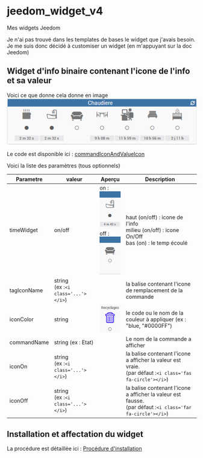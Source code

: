 # jeedom_widget_v4
Mes widgets Jeedom

Je n'ai pas trouvé dans les templates de bases le widget que j'avais besoin.
Je me suis donc décidé à customiser un widget (en m'appuyant sur la doc Jeedom)

## Widget d'info binaire contenant l'icone de l'info et sa valeur

Voici ce que donne cela donne en image
![Exemple](./doc/cmd.info.binary.commandIconAndValueIcon/cmdIconAndValue_Example.png)

Le code est disponible ici : [commandIconAndValueIcon](./dashboard/cmd.info.binary.commandIconAndValueIcon.html)

Voici la liste des paramètres (tous optionnels)

|Parametre|valeur|Aperçu|Description|
|-|-|-|-|
|timeWidget|on/off|on :<br>![ex. avec time widget](./doc/cmd.info.binary.commandIconAndValueIcon/cmdIconAndValue_timeWidget.png)<br>off :<br>![ex. sans time widget](./doc/cmd.info.binary.commandIconAndValueIcon/cmdIconAndValue.png)|haut (on/off) : icone de l'info<br/>milieu (on/off) : icone On/Off<br/>bas (on) : le temp écoulé|
|tagIconName|string<br>(ex :`<i class='...'></i>`)||la balise contenant l'icone de remplacement de la commande|
|iconColor|string|![Exemple](./doc/cmd.info.binary.commandIconAndValueIcon/cmdIconAndValueWithColor.png)|le code ou le nom de la couleur à appliquer (ex : "blue, "#0000FF")|
|commandName|string (ex : Etat)||Le nom de la commande a afficher|
|iconOn|string<br>(ex :`<i class='...'></i>`)||la balise contenant l'icone a afficher la valeur est vraie.<br> (par défaut :`<i class='fas fa-circle'></i>`)|
|iconOff|string<br>(ex :`<i class='...'></i>`)||la balise contenant l'icone a afficher la valeur est fausse.<br> (par défaut :`<i class='far fa-circle'></i>`)|

## Installation et affectation du widget

La procédure est détaillée ici : [Procédure d'installation](./doc/InstallationProcedure.md)